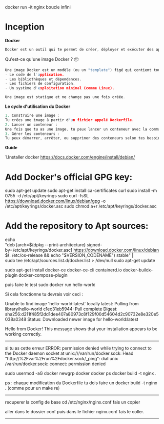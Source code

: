 docker run -it nginx boucle infini

# Inception

**Docker** 

```cpp
Docker est un outil qui te permet de créer, déployer et exécuter des applications dans des environnements isolés appelés conteneurs. Imagine Docker comme une sorte de boîte hermétique dans laquelle tu mets ton application et tout ce dont elle a besoin pour fonctionner (code source, bibliothèques, dépendances, etc.). Cela permet de s'assurer que ton application fonctionne de la même façon, que ce soit sur ton ordinateur, sur un serveur distant, ou dans le cloud.
```

Qu'est-ce qu'une image Docker ? 📦

```cpp
Une image Docker est un modèle (ou un "template") figé qui contient tout ce dont ton application a besoin pour fonctionner :
- Le code de l'application.
- Les bibliothèques et dépendances.
- Les fichiers de configuration.
- Un système d'exploitation minimal (comme Linux).

Une image est statique et ne change pas une fois créée.
```

**Le cycle d'utilisation du Docker** 

```cpp
1. Construire une image :
Tu crées une image à partir d'un fichier appelé Dockerfile.
2. Lancer un conteneur :
Une fois que tu as une image, tu peux lancer un conteneur avec la commande docker run.
3. Gérer les conteneurs :
Tu peux démarrer, arrêter, ou supprimer des conteneurs selon tes besoins.
```

**Guide**

1.Installer docker 
https://docs.docker.com/engine/install/debian/
# Add Docker's official GPG key:
sudo apt-get update
sudo apt-get install ca-certificates curl
sudo install -m 0755 -d /etc/apt/keyrings
sudo curl -fsSL https://download.docker.com/linux/debian/gpg -o /etc/apt/keyrings/docker.asc
sudo chmod a+r /etc/apt/keyrings/docker.asc

# Add the repository to Apt sources:
echo \
  "deb [arch=$(dpkg --print-architecture) signed-by=/etc/apt/keyrings/docker.asc] https://download.docker.com/linux/debian \
  $(. /etc/os-release && echo "$VERSION_CODENAME") stable" | \
  sudo tee /etc/apt/sources.list.d/docker.list > /dev/null
sudo apt-get update

sudo apt-get install docker-ce docker-ce-cli containerd.io docker-buildx-plugin docker-compose-plugin

puis faire le test
sudo docker run hello-world

Si cela fonctionne tu devrais voir ceci : 

Unable to find image 'hello-world:latest' locally
latest: Pulling from library/hello-world
c1ec31eb5944: Pull complete 
Digest: sha256:d211f485f2dd1dee407a80973c8f129f00d54604d2c90732e8e320e5038a0348
Status: Downloaded newer image for hello-world:latest

Hello from Docker!
This message shows that your installation appears to be working correctly. 

--------------------------------

si tu as cette erreur 
ERROR: permission denied while trying to connect to the Docker daemon socket at unix:///var/run/docker.sock: Head "http://%2Fvar%2Frun%2Fdocker.sock/_ping": dial unix /var/run/docker.sock: connect: permission denied

sudo usermod -aG docker <user>
newgrp docker
docker ps
docker build -t nginx .

ps : chaque modification du Dockerfile tu dois faire un docker build -t nginx .
 (comme pour un make re)

------------
recuperer la config de base 
cd /etc/nginx/nginx.conf
fais un copier

aller dans le dossier conf puis dans le fichier nginx.conf 
fais le coller.

-------------


 
